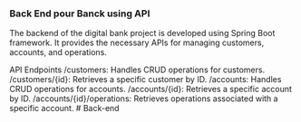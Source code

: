 ### Back End pour Banck using API
The backend of the digital bank project is developed using Spring Boot framework. It provides the necessary APIs for managing customers, accounts, and operations.

API Endpoints
/customers: Handles CRUD operations for customers.
/customers/{id}: Retrieves a specific customer by ID.
/accounts: Handles CRUD operations for accounts.
/accounts/{id}: Retrieves a specific account by ID.
/accounts/{id}/operations: Retrieves operations associated with a specific account.
#   B a c k - e n d  
 